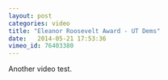 ```yaml
---
layout: post
categories: video
title: "Eleanor Roosevelt Award - UT Dems"
date:   2014-05-21 17:53:36
vimeo_id: 76403380
---
```


Another video test.